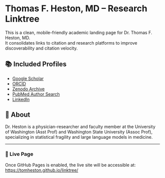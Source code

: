 # Thomas F. Heston, MD – Research Linktree

This is a clean, mobile-friendly academic landing page for Dr. Thomas F. Heston, MD.  
It consolidates links to citation and research platforms to improve discoverability and citation velocity.

## 📚 Included Profiles
- [Google Scholar](https://scholar.google.com/citations?user=FyHdomkAAAAJ&hl=en)
- [ORCID](https://orcid.org/0000-0002-5655-2512)
- [Zenodo Archive](https://zenodo.org/search?q=metadata.creators.person_or_org.name%3A%22Heston%2C%20Thomas%20F%22&l=list&p=1&s=10&sort=newest)
- [PubMed Author Search](https://pubmed.ncbi.nlm.nih.gov/?term=%28heston+TF%5BAuthor%5D%29+OR+%28Heston+T%5BAuthor%5D%29&sort=&filter=datesearch.y_10&filter=simsearch2.ffrft&filter=datesearch.y_10&filter=simsearch2.ffrft)
- [LinkedIn](https://www.linkedin.com/in/tomheston)

## 🧠 About
Dr. Heston is a physician-researcher and faculty member at the University of Washington (Asst Prof) and Washington State University (Assoc Prof), specializing in statistical fragility and large language models in medicine.

---

### 🔗 Live Page
Once GitHub Pages is enabled, the live site will be accessible at: https://tomheston.github.io/linktree/

